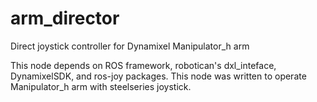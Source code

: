 # arm_director
Direct joystick controller for Dynamixel Manipulator_h arm

This node depends on ROS framework, robotican's dxl_inteface, DynamixelSDK, and ros-joy packages.
This node was written to operate Manipulator_h arm with steelseries joystick.

